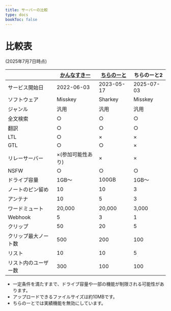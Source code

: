 ```yaml
---
title: サーバーの比較
type: docs
bookToc: false
---
```


# 比較表

(2025年7月7日時点)

|  | [かんなすきー](https://misskey.7ka.org) | [ちらのーと](https://calckey.7ka.org) | ちらのーと2 |
| --- | --- | --- | --- |
| サービス開始日 | 2022-06-03 | 2023-05-17 | 2025-07-03 |
| ソフトウェア | Misskey | Sharkey | Misskey |
| ジャンル | 汎用 | 汎用 | 汎用 |
| 全文検索 | ○ | ○ | ○ |
| 翻訳 | ○ | ○ | ○ |
| LTL | ○ | × | × |
| GTL | ○ | ○ | × |
| リレーサーバー | ×(参加可能性あり) | × | × |
| NSFW | ○ | ○ | ○ |
| ドライブ容量 | 1GB〜 | 100GB | 1GB〜 |
| ノートのピン留め | 10 | 10 | 3 |
| アンテナ | 10 | 5 | 3 |
| ワードミュート | 20,000 | 20,000 | 3,000 |
| Webhook | 5 | 3 | 1 |
| クリップ | 50 | 20 | 5 |
| クリップ最大ノート数 | 500 | 200 | 100 |
| リスト | 10 | 10 | 5 |
| リスト内のユーザー数 | 300 | 100 | 100 |

- 一定条件を満たすまで、ドライブ容量や一部の機能が制限される可能性があります。
- アップロードできるファイルサイズは約10MBです。
- ちらのーとでは実績機能を無効にしています。

